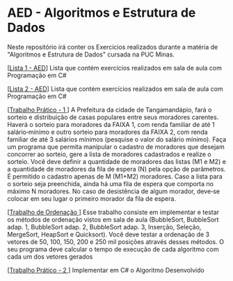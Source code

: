 # AED - Algoritmos e Estrutura de Dados

Neste repositório irá conter os Exercícios realizados durante a matéria de "Algoritmos e Estrutura de Dados" cursada na PUC Minas.

[[Lista 1 - AED](https://github.com/Veidoido/AED-Algoritmos-e-Estrutura-de-Dados/tree/main/Lista1AED)] Lista que contém exercícios realizados em sala de aula com Programação em C#

[[Lista 2 - AED](https://github.com/Veidoido/AED-Algoritmos-e-Estrutura-de-Dados/tree/main/Lista2AED)] Lista que contém exercícios realizados em sala de aula com Programação em C#

[[Trabalho Prático - 1 ](https://github.com/Veidoido/AED-Algoritmos-e-Estrutura-de-Dados/tree/main/trabPraticoAED1)] A Prefeitura da cidade de Tangamandápio, fará o sorteio e distribuição de casas populares entre seus moradores carentes. Haverá o sorteio para moradores da FAIXA 1, com renda familiar de até 1 salário‐mínimo e outro sorteio para moradores da FAIXA 2, com renda familiar de até 3 salários mínimos (pesquise o valor do salário mínimo).    Faça um programa que permita manipular o cadastro de moradores que desejam concorrer ao sorteio, gere a lista de moradores cadastrados e realize o sorteio. Você deve definir a quantidade de moradores das listas (M1 e M2) e a quantidade de moradores da fila de espera (N) pela opção de parâmetros. É permitido o cadastro apenas de M (M1+M2) moradores. Caso a lista para o sorteio seja preenchida, ainda há uma fila de espera que comporta no máximo N moradores. No caso de desistência de algum morador, deve‐se colocar em seu lugar o primeiro morador da fila de espera.

[[Trabalho de Ordenação ](https://github.com/Veidoido/AED-Algoritmos-e-Estrutura-de-Dados/tree/main/trabOrdenação)] Esse trabalho consiste em implementar e testar os métodos de ordenação vistos em sala de aula (BubbleSort, BubbleSort adap. 1, BubbleSort adap. 2, BubbleSort adap. 3, Inserção, Seleção, MergeSort, HeapSort e Quicksort). Você deve testar a ordenação de 3 vetores de 50, 100, 150, 200 e 250 mil posições através desses métodos. O seu programa deve calcular o tempo de execução de cada algoritmo com cada um dos vetores gerados

[[Trabalho Prático - 2 ](https://github.com/Veidoido/AED-Algoritmos-e-Estrutura-de-Dados/tree/main/trabPraticaAED2)] Implementar em C# o Algoritmo Desenvolvido
